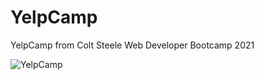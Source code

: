 # YelpCamp
YelpCamp from Colt Steele Web Developer Bootcamp 2021

![YelpCamp](https://media-exp1.licdn.com/dms/image/C562DAQGkselbgIPESA/profile-treasury-image-shrink_1280_1280/0/1635443911543?e=1636567200&v=beta&t=xvbRTKuSBdTgEVsj3Nkt7l_WJ0HnzrTCWKscC-y0P3E)
